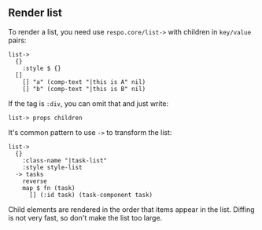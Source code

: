 ## Render list

To render a list, you need use `respo.core/list->` with children in `key/value` pairs:

```cirru
list->
  {}
    :style $ {}
  []
    [] "a" (comp-text "|this is A" nil)
    [] "b" (comp-text "|this is B" nil)
```

If the tag is `:div`, you can omit that and just write:

```cirru
list-> props children
```

It's common pattern to use `->` to transform the list:

```cirru
list->
  {}
    :class-name "|task-list"
    :style style-list
  -> tasks
    reverse
    map $ fn (task)
      [] (:id task) (task-component task)
```

Child elements are rendered in the order that items appear in the list. Diffing is not very fast, so don't make the list too large.
